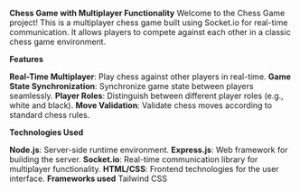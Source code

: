 **Chess Game with Multiplayer Functionality**
Welcome to the Chess Game project! This is a multiplayer chess game built using Socket.io for real-time communication. It allows players to compete against each other in a classic chess game environment.

**Features**

**Real-Time Multiplayer**: Play chess against other players in real-time.
**Game State Synchronization**: Synchronize game state between players seamlessly.
**Player Roles**: Distinguish between different player roles (e.g., white and black).
**Move Validation**: Validate chess moves according to standard chess rules.

**Technologies Used**

**Node.js**: Server-side runtime environment.
**Express.js**: Web framework for building the server.
**Socket.io**: Real-time communication library for multiplayer functionality.
**HTML/CSS**: Frontend technologies for the user interface.
**Frameworks used**
Tailwind CSS
